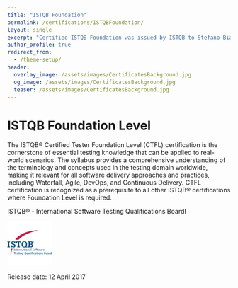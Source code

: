 ```yaml
---
title: "ISTQB Foundation"
permalink: /certifications/ISTQBFoundation/
layout: single
excerpt: "Certified ISTQB Foundation was issued by ISTQB to Stefano Bianda."
author_profile: true
redirect_from:
  - /theme-setup/
header:
  overlay_image: /assets/images/CertificatesBackground.jpg
  og_image: /assets/images/CertificatesBackground.jpg
  teaser: /assets/images/CertificatesBackground.jpg
---
```

# ISTQB Foundation Level

The ISTQB® Certified Tester Foundation Level (CTFL) certification is the cornerstone of essential testing knowledge that can be applied to real-world scenarios. The syllabus provides a comprehensive understanding of the terminology and concepts used in the testing domain worldwide, making it relevant for all software delivery approaches and practices, including Waterfall, Agile, DevOps, and Continuous Delivery. CTFL certification is recognized as a prerequisite to all other ISTQB® certifications where Foundation Level is required.

ISTQB® - International Software Testing Qualifications BoardI

![image info](/assets/images/ISTQBLogo.jpeg)

Release date: 12 April 2017
